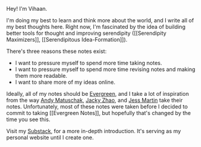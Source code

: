 Hey! I'm Vihaan. 

I'm doing my best to learn and think more about the world, and I write all of my best thoughts here. Right now, I'm fascinated by the idea of building better tools for thought and improving serendipity ([[Serendipity Maximizers]], [[Serendipitous Idea-Formation]]).

There's three reasons these notes exist:
- I want to pressure myself to spend more time taking notes.
- I want to pressure myself to spend more time revising notes and making them more readable.
- I want to share more of my ideas online. 

Ideally, all of my notes should be [Evergreen](https://notes.andymatuschak.org/Evergreen_notes), and I take a lot of inspiration from the way [Andy Matuschak](https://notes.andymatuschak.org/About_these_notes), [Jacky Zhao](https://jzhao.xyz/), and [Jess Martin](https://notes.jessmart.in/Lab+Notebook/About+this+lab+notebook) take their notes. Unfortunately, most of these notes were taken before I decided to commit to taking [[Evergreen Notes]], but hopefully that's changed by the time you see this. 

Visit my [Substack](https://vihaansondhi.substack.com/about), for a more in-depth introduction. It's serving as my personal website until I create one. 





